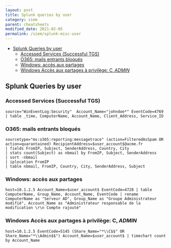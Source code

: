 ```yaml
---
layout: post
title: Splunk queries by user
category: siem
parent: cheatsheets 
modified_date: 2021-02-05
permalink: /siem/splunk-misc-user
---
```


<!-- vscode-markdown-toc -->
* [Splunk Queries by user](#SplunkQueriesbyuser)
	* [Accessed Services (Successful TGS)](#AccessedServicesSuccessfulTGS)
	* [O365: mails entrants bloqués](#O365:mailsentrantsbloqus)
	* [Windows: accès aux partages](#Windows:accsauxpartages)
	* [Windows Accès aux partages à privilège: C$, ADMIN$</title>](#WindowsAccsauxpartagesprivilge:CADMINtitle)

<!-- vscode-markdown-toc-config
	numbering=false
	autoSave=true
	/vscode-markdown-toc-config -->
<!-- /vscode-markdown-toc -->

## <a name='SplunkQueriesbyuser'></a>Splunk Queries by user 

### <a name='AccessedServicesSuccessfulTGS'></a>Accessed Services (Successful TGS) 
```
source="WinEventLog:Security"  Account_Name="johndoe*" EventCode=4769 | table _time, ComputerName, Account_Name, Client_Address, Service_ID
```

### <a name='O365:mailsentrantsbloqus'></a>O365: mails entrants bloqués

```
sourcetype="ms:o365:reporting:messagetrace" (action=FilteredAsSpam OR action=quarantained) RecipientAddress=$user_account$@acme.fr
| fields FromIP, Subject, SenderAddress, Country, City
| stats count(Subject) as nbmail by FromIP, Subject, SenderAddress
| sort -nbmail
| iplocation FromIP
| table nbmail, FromIP, Country, City, SenderAddress, Subject
```

### <a name='Windows:accsauxpartages'></a>Windows: accès aux partages

```
host=10.1.2.5 Account_Name=$user_account$ EventCode=4728 | table ComputerName, Group_Name, Account_Name, EventCode | rename ComputerName as "Serveur AD", Group_Name as "Groupe Administrateur modifié", Account_Name as "Administrateur responsable de la modification \r\n Compte rajouté"
```

### <a name='WindowsAccsauxpartagesprivilge:CADMINtitle'></a>Windows Accès aux partages à privilège: C$, ADMIN$</title>

```
host=10.1.2.5 EventCode=5145 (Share_Name="*\\C$$" OR Share_Name="*\\Admin$$") Account_Name=$user_account$ | timechart count by Account_Name
```
